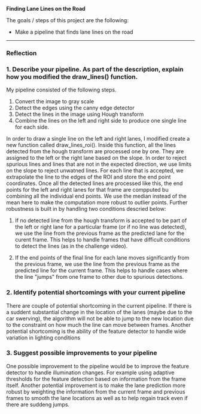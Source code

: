 
**Finding Lane Lines on the Road**

The goals / steps of this project are the following:
* Make a pipeline that finds lane lines on the road

[//]: # (Image References)
[image1]: ./examples/grayscale.jpg "Grayscale"

---

### Reflection

### 1. Describe your pipeline. As part of the description, explain how you modified the draw_lines() function.

My pipeline consisted of the following steps. 
1. Convert the image to gray scale
2. Detect the edges using the canny edge detector
3. Detect the lines in the image using Hough transform
4. Combine the lines on the left and right side to produce one single line for each side.

In order to draw a single line on the left and right lanes, I modified create a new function called draw_lines_roi(). Inside this function, all the lines detected from the hough transform are processed one by one. They are assigned to the left or the right lane based on the slope. In order to reject spurious lines and lines that are not in the expected direction, we use limits on the slope to reject unwatned lines. For each line that is accepted, we extrapolate the line to the edges of the ROI and store the end point coordinates. Once all the detected lines are processed like this,  the end points for the left and right lanes for that frame are compputed bu combining all the individual end points. We use the median instead of the mean here to make the computation more robust to outlier points. Further robustness is built in by handling two conditions descried below:  

1. If no detected line from the hough transform is accepted to be part of the left or right lane for a particular frame (or if no line was detected), we use the line from the previous frame as the predicted lane for the curent frame. This helps to handle frames that have difficult conditions to detect the lines (as in the challenge video). 

2. If the end points of the final line for each lane moves significantly from the previous frame, we use the line from the previous frame as the predicted line for the current frame. This helps to handle cases where the line "jumps" from one frame to other due to spurious detections.

### 2. Identify potential shortcomings with your current pipeline

There are couple of potential shortcoming in the current pipeline. If there is a suddent substantial change in the location of the lanes (maybe due to the car swerving), the algorithm will not be able to jump to the new location due to the constraint on how much the line can move between frames. Another potential shortcoming is the ability of the feature detector to handle wide variation in lighting conditions

### 3. Suggest possible improvements to your pipeline

One possible improvement to the pipeline would be to improve the feature detector to handle illumination changes. For example using adaptive thresholds for the feature detection based on information from the frame itself. Another potential improvement is to make the lane prediction more robust by weighting the information from the current frame and previous frames to smooth the lane locations as well as to help regain track even if there are suddeng jumps.
